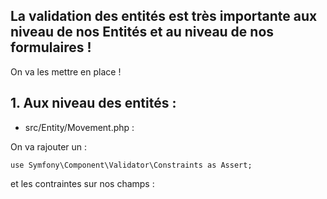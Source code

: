 ## La validation des entités est très importante aux niveau de nos Entités et au niveau de nos formulaires !
On va les mettre en place !

## 1. Aux niveau des entités :
- src/Entity/Movement.php :

On va rajouter un :
``` 
use Symfony\Component\Validator\Constraints as Assert;
``` 
et les contraintes sur nos champs :
